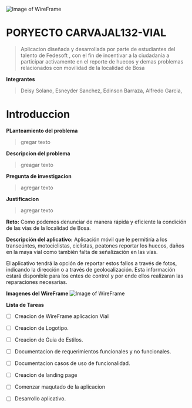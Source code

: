 ![Image of WireFrame](https://i.imgur.com/KimHEPx.png)


# PORYECTO CARVAJAL132-VIAL

>Aplicacion diseñada y desarrollada por parte de estudiantes del talento de Fedesoft , con el fin de incentivar a la ciudadanía a participar activamente en el reporte de huecos y demas problemas relacionados con movilidad de la localidad de Bosa 

**Integrantes**

>Deisy Solano,
>Esneyder Sanchez,
>Edinson Barraza,
>Alfredo Garcia,

# Introduccion

**PLanteamiento del problema** 
>gregar texto

**Descripcion del problema**
>greagar texto

**Pregunta de investigacion**
>agregar texto

**Justificacion**
>agregar texto

**Reto:**
Como podemos denunciar de manera rápida y eficiente la condición de las vías de la localidad de Bosa.

**Descripción del aplicativo:**
Aplicación móvil que le permitiría a los transeúntes, motociclistas, ciclistas, peatones reportar los huecos, daños en la maya vial como también falta de señalización en las vías.

El aplicativo tendrá la opción de reportar estos fallos a través de fotos, indicando la dirección o a través de geolocalización.
Esta información estará disponible para los entes de control y por ende ellos realizaran las reparaciones necesarias.

**Imagenes del WireFrame**
![Image of WireFrame](https://i.imgur.com/PqVep8j.gif)


**Lista de Tareas**
- [ ] Creacion de WireFrame aplicacion Vial
- [ ] Creacion de Logotipo.
- [ ] Creacion de Guia de Estilos.
- [ ] Documentacion de requerimientos funcionales y no funcionales.
- [ ] Documentacion casos de uso de funcionalidad.
- [ ] Creacion de landing page
- [ ] Comenzar maqutado de la aplicacion
- [ ] Desarrollo aplicativo.





